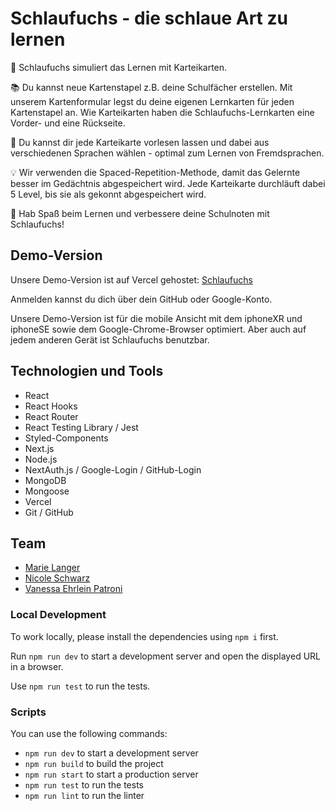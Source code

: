 # Schlaufuchs - die schlaue Art zu lernen

🦊 Schlaufuchs simuliert das Lernen mit Karteikarten.

📚 Du kannst neue Kartenstapel z.B. deine Schulfächer erstellen. Mit unserem Kartenformular legst du deine eigenen Lernkarten für jeden Kartenstapel an. Wie Karteikarten haben die Schlaufuchs-Lernkarten eine Vorder- und eine Rückseite.

📣 Du kannst dir jede Karteikarte vorlesen lassen und dabei aus verschiedenen Sprachen wählen - optimal zum Lernen von Fremdsprachen.

💡 Wir verwenden die Spaced-Repetition-Methode, damit das Gelernte besser im Gedächtnis abgespeichert wird. Jede Karteikarte durchläuft dabei 5 Level, bis sie als gekonnt abgespeichert wird.

🥳 Hab Spaß beim Lernen und verbessere deine Schulnoten mit Schlaufuchs!

## Demo-Version

Unsere Demo-Version ist auf Vercel gehostet: [Schlaufuchs](https://capstone-flashcard-app-zeta.vercel.app/)

Anmelden kannst du dich über dein GitHub oder Google-Konto.

Unsere Demo-Version ist für die mobile Ansicht mit dem iphoneXR und iphoneSE sowie dem Google-Chrome-Browser optimiert. Aber auch auf jedem anderen Gerät ist Schlaufuchs benutzbar.

## Technologien und Tools

- React
- React Hooks
- React Router
- React Testing Library / Jest
- Styled-Components
- Next.js
- Node.js
- NextAuth.js / Google-Login / GitHub-Login
- MongoDB
- Mongoose
- Vercel
- Git / GitHub

## Team

- [Marie Langer](https://github.com/marielngr)
- [Nicole Schwarz](https://github.com/Nicole-Schwarz)
- [Vanessa Ehrlein Patroni](https://github.com/Nesssaaa)

### Local Development

To work locally, please install the dependencies using `npm i` first.

Run `npm run dev` to start a development server and open the displayed URL in a browser.

Use `npm run test` to run the tests.

### Scripts

You can use the following commands:

- `npm run dev` to start a development server
- `npm run build` to build the project
- `npm run start` to start a production server
- `npm run test` to run the tests
- `npm run lint` to run the linter
